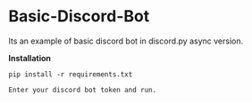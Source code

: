 # Basic-Discord-Bot
Its an example of basic discord bot in discord.py async version.

**Installation**
```
pip install -r requirements.txt

Enter your discord bot token and run.
```
